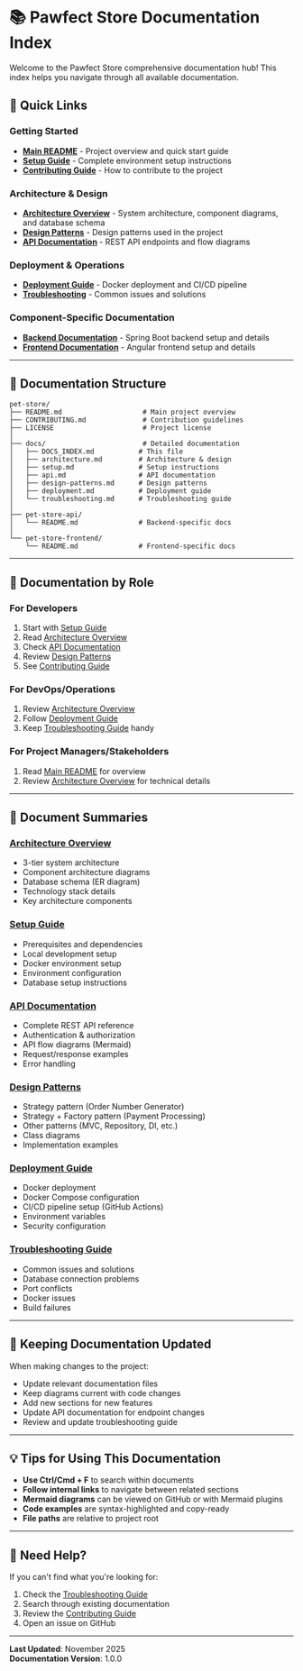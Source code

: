 # 📚 Pawfect Store Documentation Index

Welcome to the Pawfect Store comprehensive documentation hub! This index helps you navigate through all available documentation.

## 📖 Quick Links

### Getting Started
- [**Main README**](../README.md) - Project overview and quick start guide
- [**Setup Guide**](./setup.md) - Complete environment setup instructions
- [**Contributing Guide**](../CONTRIBUTING.md) - How to contribute to the project

### Architecture & Design
- [**Architecture Overview**](./architecture.md) - System architecture, component diagrams, and database schema
- [**Design Patterns**](./design-patterns.md) - Design patterns used in the project
- [**API Documentation**](./api.md) - REST API endpoints and flow diagrams

### Deployment & Operations
- [**Deployment Guide**](./deployment.md) - Docker deployment and CI/CD pipeline
- [**Troubleshooting**](./troubleshooting.md) - Common issues and solutions

### Component-Specific Documentation
- [**Backend Documentation**](../pet-store-api/README.md) - Spring Boot backend setup and details
- [**Frontend Documentation**](../pet-store-frontend/README.md) - Angular frontend setup and details

---

## 📁 Documentation Structure

```
pet-store/
├── README.md                    # Main project overview
├── CONTRIBUTING.md              # Contribution guidelines
├── LICENSE                      # Project license
│
├── docs/                        # Detailed documentation
│   ├── DOCS_INDEX.md           # This file
│   ├── architecture.md         # Architecture & design
│   ├── setup.md                # Setup instructions
│   ├── api.md                  # API documentation
│   ├── design-patterns.md      # Design patterns
│   ├── deployment.md           # Deployment guide
│   └── troubleshooting.md      # Troubleshooting guide
│
├── pet-store-api/
│   └── README.md               # Backend-specific docs
│
└── pet-store-frontend/
    └── README.md               # Frontend-specific docs
```

---

## 🎯 Documentation by Role

### For Developers
1. Start with [Setup Guide](./setup.md)
2. Read [Architecture Overview](./architecture.md)
3. Check [API Documentation](./api.md)
4. Review [Design Patterns](./design-patterns.md)
5. See [Contributing Guide](../CONTRIBUTING.md)

### For DevOps/Operations
1. Review [Architecture Overview](./architecture.md)
2. Follow [Deployment Guide](./deployment.md)
3. Keep [Troubleshooting Guide](./troubleshooting.md) handy

### For Project Managers/Stakeholders
1. Read [Main README](../README.md) for overview
2. Review [Architecture Overview](./architecture.md) for technical details

---

## 📝 Document Summaries

### [Architecture Overview](./architecture.md)
- 3-tier system architecture
- Component architecture diagrams
- Database schema (ER diagram)
- Technology stack details
- Key architecture components

### [Setup Guide](./setup.md)
- Prerequisites and dependencies
- Local development setup
- Docker environment setup
- Environment configuration
- Database setup instructions

### [API Documentation](./api.md)
- Complete REST API reference
- Authentication & authorization
- API flow diagrams (Mermaid)
- Request/response examples
- Error handling

### [Design Patterns](./design-patterns.md)
- Strategy pattern (Order Number Generator)
- Strategy + Factory pattern (Payment Processing)
- Other patterns (MVC, Repository, DI, etc.)
- Class diagrams
- Implementation examples

### [Deployment Guide](./deployment.md)
- Docker deployment
- Docker Compose configuration
- CI/CD pipeline setup (GitHub Actions)
- Environment variables
- Security configuration

### [Troubleshooting Guide](./troubleshooting.md)
- Common issues and solutions
- Database connection problems
- Port conflicts
- Docker issues
- Build failures

---

## 🔄 Keeping Documentation Updated

When making changes to the project:
- Update relevant documentation files
- Keep diagrams current with code changes
- Add new sections for new features
- Update API documentation for endpoint changes
- Review and update troubleshooting guide

---

## 💡 Tips for Using This Documentation

- **Use Ctrl/Cmd + F** to search within documents
- **Follow internal links** to navigate between related sections
- **Mermaid diagrams** can be viewed on GitHub or with Mermaid plugins
- **Code examples** are syntax-highlighted and copy-ready
- **File paths** are relative to project root

---

## 📧 Need Help?

If you can't find what you're looking for:
1. Check the [Troubleshooting Guide](./troubleshooting.md)
2. Search through existing documentation
3. Review the [Contributing Guide](../CONTRIBUTING.md)
4. Open an issue on GitHub

---

**Last Updated**: November 2025  
**Documentation Version**: 1.0.0
